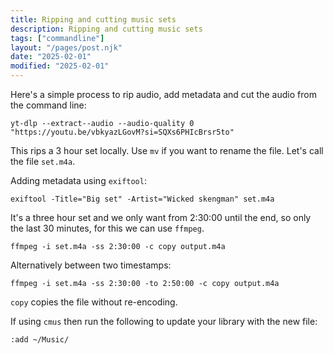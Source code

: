 ```yaml
---
title: Ripping and cutting music sets
description: Ripping and cutting music sets
tags: ["commandline"]
layout: "/pages/post.njk"
date: "2025-02-01"
modified: "2025-02-01"
---
```


Here's a simple process to rip audio, add metadata and cut the audio from the command line:

```console
yt-dlp --extract--audio --audio-quality 0 "https://youtu.be/vbkyazLGovM?si=SQXs6PHIcBrsr5to"
```

This rips a 3 hour set locally. Use `mv` if you want to rename the file. Let's call the file `set.m4a`.

Adding metadata using `exiftool`:

```console
exiftool -Title="Big set" -Artist="Wicked skengman" set.m4a
```

It's a three hour set and we only want from 2:30:00 until the end, so only the last 30 minutes, for this we can use `ffmpeg`.

```console
ffmpeg -i set.m4a -ss 2:30:00 -c copy output.m4a
```
Alternatively between two timestamps:

```console
ffmpeg -i set.m4a -ss 2:30:00 -to 2:50:00 -c copy output.m4a
```

`copy` copies the file without re-encoding.

If using `cmus` then run the following to update your library with the new file:

```console
:add ~/Music/
```

